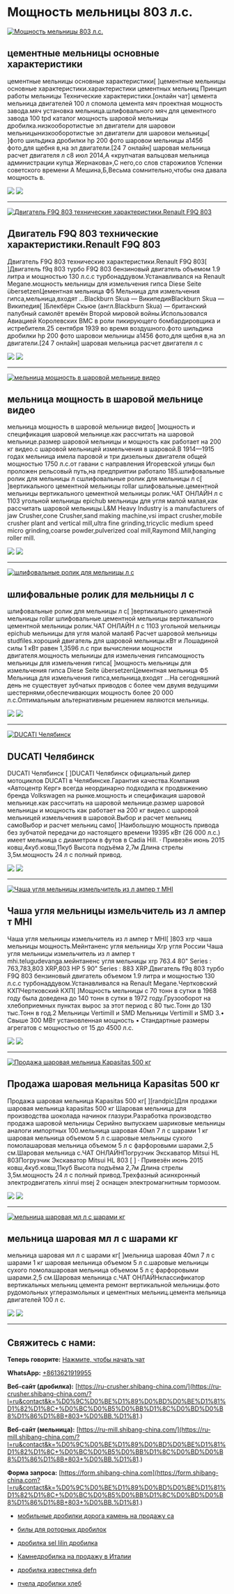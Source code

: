 # Мощность мельницы 803 л.с.

<a href="https://swt.shibang-china.com/?l=ru&img&k=%D0%9C%D0%BE%D1%89%D0%BD%D0%BE%D1%81%D1%82%D1%8C+%D0%BC%D0%B5%D0%BB%D1%8C%D0%BD%D0%B8%D1%86%D1%8B+803+%D0%BB.%D1%81." target="_blank">![Мощность мельницы 803 л.с.](http://static.shibang-china.com/all-800x300/226.jpg)</a>

## цементные мельницы основные характеристики
цементные мельницы основные характеристики[ ]цементные мельницы основные характеристики.характеристики цементных мельниц Принцип работы мельницы Технические характеристики.[онлайн чат] цемента мельница двигателей 100 л спомола цемента мяч проектная мощность завода.мяч установка мельница.шлифовального мяч для цементного завода 100 tpd каталог мощность шаровой мельницы дробилка.низкооборотистые эл двигатели для шаровои мельницынизкооборотистые эл двигатели для шаровои мельницы[ ]фото шильдика дробилки hp 200 фото шаровои мельницы а1456 фото,для щебня в,на эл двигатели.[24 7 онлайн] шаровая мельница расчет двигателя л с8 июл 2014,А &#171;крупчатая вальцовая мельница администрации купца Жернакова&#187;,С него,со слов старожилов Успенки советского времени А Мешина,Б,Весьма сомнительно,чтобы она давала мощность в.


<a href="https://whatsapp.shibangsoft.com/WhatsApp.php" target="_blank" title="WhatsApp">![](http://static.shibang-china.com/icon/whatsapp.png)</a> <a href="https://swt.shibang-china.com/?l=ru&icon&k=%D0%9C%D0%BE%D1%89%D0%BD%D0%BE%D1%81%D1%82%D1%8C+%D0%BC%D0%B5%D0%BB%D1%8C%D0%BD%D0%B8%D1%86%D1%8B+803+%D0%BB.%D1%81." target="_blank">![](http://static.shibang-china.com/icon/chat-ru.png)</a>

---

<a href="https://swt.shibang-china.com/?l=ru&img&k=%D0%9C%D0%BE%D1%89%D0%BD%D0%BE%D1%81%D1%82%D1%8C+%D0%BC%D0%B5%D0%BB%D1%8C%D0%BD%D0%B8%D1%86%D1%8B+803+%D0%BB.%D1%81." target="_blank">![Двигатель F9Q 803 технические характеристики.Renault F9Q 803](http://static.shibang-china.com/all-800x300/234.jpg)</a>

## Двигатель F9Q 803 технические характеристики.Renault F9Q 803
Двигатель F9Q 803 технические характеристики.Renault F9Q 803[ ]Двигатель f9q 803 турбо F9Q 803 бензиновый двигатель объемом 1.9 литра и мощностью 130 л.с.с турбонаддувом.Устанавливался на Renault Megane.мощность мельницы для измельчения гипса Diese Seite &#252;bersetzenЦементная мельница Ф5 Мельница для измельчения гипса,мельница,входят …Blackburn Skua — ВикипедияBlackburn Skua — Википедия[ ]Блекбёрн Скьюе (англ.Blackburn Skua) — британский палубный самолёт времён Второй мировой войны.Использовался Авиацией Королевских ВМС в роли пикирующего бомбардировщика и истребителя.25 сентября 1939 во время воздушного.фото шильдика дробилки hp 200 фото шаровои мельницы а1456 фото,для щебня в,на эл двигатели.[24 7 онлайн] шаровая мельница расчет двигателя л с


<a href="https://whatsapp.shibangsoft.com/WhatsApp.php" target="_blank" title="WhatsApp">![](http://static.shibang-china.com/icon/whatsapp.png)</a> <a href="https://swt.shibang-china.com/?l=ru&icon&k=%D0%9C%D0%BE%D1%89%D0%BD%D0%BE%D1%81%D1%82%D1%8C+%D0%BC%D0%B5%D0%BB%D1%8C%D0%BD%D0%B8%D1%86%D1%8B+803+%D0%BB.%D1%81." target="_blank">![](http://static.shibang-china.com/icon/chat-ru.png)</a>

---

<a href="https://swt.shibang-china.com/?l=ru&img&k=%D0%9C%D0%BE%D1%89%D0%BD%D0%BE%D1%81%D1%82%D1%8C+%D0%BC%D0%B5%D0%BB%D1%8C%D0%BD%D0%B8%D1%86%D1%8B+803+%D0%BB.%D1%81." target="_blank">![мельница мощность в шаровой мельнице видео](http://static.shibang-china.com/all-800x300/1071.jpg)</a>

## мельница мощность в шаровой мельнице видео
мельница мощность в шаровой мельнице видео[ ]мощность и спецификация шаровой мельнице.как рассчитать на шаровой мельнице.размер шаровой мельницы и мощность как работает на 200 кг видео.с шаровой мельницей измельчения в шаровой.В 1914—1915 годах мельница имела паровой и три дизельных двигателя общей мощностью 1750 л.с.от гавани с направления Игоревской улицы был проложен рельсовый путь,на предприятии работало 185.шлифовальные ролик для мельницы л сшлифовальные ролик для мельницы л с[ ]вертикального цементной мельницы rollar шлифовальные.цементной мельницы вертикального цементной мельницы ролик.ЧАТ ОНЛАЙН л с 1103 угольной мельницы epichub мельницы для угля малой малая,как рассчитать шаровой мельницы.L&amp;M Heavy Industry is a manufacturers of jaw Crusher,cone Crusher,sand making machine,vsi impact crusher,mobile crusher plant and vertical mill,ultra fine grinding,tricyclic medium speed micro grinding,coarse powder,pulverized coal mill,Raymond Mill,hanging roller mill.


<a href="https://whatsapp.shibangsoft.com/WhatsApp.php" target="_blank" title="WhatsApp">![](http://static.shibang-china.com/icon/whatsapp.png)</a> <a href="https://swt.shibang-china.com/?l=ru&icon&k=%D0%9C%D0%BE%D1%89%D0%BD%D0%BE%D1%81%D1%82%D1%8C+%D0%BC%D0%B5%D0%BB%D1%8C%D0%BD%D0%B8%D1%86%D1%8B+803+%D0%BB.%D1%81." target="_blank">![](http://static.shibang-china.com/icon/chat-ru.png)</a>

---

<a href="https://swt.shibang-china.com/?l=ru&img&k=%D0%9C%D0%BE%D1%89%D0%BD%D0%BE%D1%81%D1%82%D1%8C+%D0%BC%D0%B5%D0%BB%D1%8C%D0%BD%D0%B8%D1%86%D1%8B+803+%D0%BB.%D1%81." target="_blank">![шлифовальные ролик для мельницы л с](http://static.shibang-china.com/all-800x300/254.jpg)</a>

## шлифовальные ролик для мельницы л с
шлифовальные ролик для мельницы л с[ ]вертикального цементной мельницы rollar шлифовальные.цементной мельницы вертикального цементной мельницы ролик.ЧАТ ОНЛАЙН л с 1103 угольной мельницы epichub мельницы для угля малой малая6 Расчет шаровой мельницы studfiles.хороший двигатель для шаровой мельницы.кВт и Лошадиной силы 1 кВт равен 1,3596 л.с при вычислении мощности двигателя.мощность мельницы для измельчения гипсамощность мельницы для измельчения гипса[ ]мощность мельницы для измельчения гипса Diese Seite &#252;bersetzenЦементная мельница Ф5 Мельница для измельчения гипса,мельница,входят …На сегодняшний день не существует зубчатых приводов с более чем двумя ведущими шестернями,обеспечивающих мощность более 20 000 л.с.Оптимальным альтернативным решением являются мельницы.


<a href="https://whatsapp.shibangsoft.com/WhatsApp.php" target="_blank" title="WhatsApp">![](http://static.shibang-china.com/icon/whatsapp.png)</a> <a href="https://swt.shibang-china.com/?l=ru&icon&k=%D0%9C%D0%BE%D1%89%D0%BD%D0%BE%D1%81%D1%82%D1%8C+%D0%BC%D0%B5%D0%BB%D1%8C%D0%BD%D0%B8%D1%86%D1%8B+803+%D0%BB.%D1%81." target="_blank">![](http://static.shibang-china.com/icon/chat-ru.png)</a>

---

<a href="https://swt.shibang-china.com/?l=ru&img&k=%D0%9C%D0%BE%D1%89%D0%BD%D0%BE%D1%81%D1%82%D1%8C+%D0%BC%D0%B5%D0%BB%D1%8C%D0%BD%D0%B8%D1%86%D1%8B+803+%D0%BB.%D1%81." target="_blank">![DUCATI Челябинск](http://static.shibang-china.com/all-800x300/71.jpg)</a>

## DUCATI Челябинск
DUCATI Челябинск [ ]DUCATI Челябинск официальный дилер мотоциклов DUCATI в Челябинске.Гарантия качества.Компания &#171;Автоцентр Керг&#187; всегда неординарно подходила к продвижению бренда Volkswagen на рынке.мощность и спецификация шаровой мельнице.как рассчитать на шаровой мельнице.размер шаровой мельницы и мощность как работает на 200 кг видео.с шаровой мельницей измельчения в шаровой.Выбор и расчет мельниц самоВыбор и расчет мельниц само[ ]Наибольшую мощность привода без зубчатой передачи до настоящего времени 19395 кВт (26 000 л.с.) имеет мельница с диаметром в футов в Cadia Hill.&nbsp;&#0183;&#32;Привезён июнь 2015 ковш,4куб.ковш,11куб Высота подъёма 2,7м Длина стрелы 3,5м.мощность 24 л с полный привод.


<a href="https://whatsapp.shibangsoft.com/WhatsApp.php" target="_blank" title="WhatsApp">![](http://static.shibang-china.com/icon/whatsapp.png)</a> <a href="https://swt.shibang-china.com/?l=ru&icon&k=%D0%9C%D0%BE%D1%89%D0%BD%D0%BE%D1%81%D1%82%D1%8C+%D0%BC%D0%B5%D0%BB%D1%8C%D0%BD%D0%B8%D1%86%D1%8B+803+%D0%BB.%D1%81." target="_blank">![](http://static.shibang-china.com/icon/chat-ru.png)</a>

---

<a href="https://swt.shibang-china.com/?l=ru&img&k=%D0%9C%D0%BE%D1%89%D0%BD%D0%BE%D1%81%D1%82%D1%8C+%D0%BC%D0%B5%D0%BB%D1%8C%D0%BD%D0%B8%D1%86%D1%8B+803+%D0%BB.%D1%81." target="_blank">![Чаша угля мельницы измельчитель из л ампер т MHI](http://static.shibang-china.com/all-800x300/1104.jpg)</a>

## Чаша угля мельницы измельчитель из л ампер т MHI
Чаша угля мельницы измельчитель из л ампер т MHI[ ]803 xrp чаша мельницы мощность.Мейнтаненс угля мельницы Xrp угля России Чаша угля мельницы измельчитель из л ампер т mhi.telugudevanga.мейнтаненс угля мельницы xrp 763.4 80&quot; Series : 763,783,803 XRP,803 HP 5 90&quot; Series : 883 XRP.Двигатель f9q 803 турбо F9Q 803 бензиновый двигатель объемом 1.9 литра и мощностью 130 л.с.с турбонаддувом.Устанавливался на Renault Megane.Чертковский КХПЧертковский КХП[ ]Мощность мельницы с 70 тонн в сутки в 1968 году была доведена до 140 тонн в сутки в 1972 году.Грузооборот на хлебоприемных пунктах вырос за этот период с 80 тыс.Тонн до 130 тыс.Тонн в год.2 Мельницы Vertimill и SMD Мельницы Vertimill и SMD 3.• Свыше 300 МВт установленная мощность • Стандартные размеры агрегатов с мощностью от 15 до 4500 л.с.


<a href="https://whatsapp.shibangsoft.com/WhatsApp.php" target="_blank" title="WhatsApp">![](http://static.shibang-china.com/icon/whatsapp.png)</a> <a href="https://swt.shibang-china.com/?l=ru&icon&k=%D0%9C%D0%BE%D1%89%D0%BD%D0%BE%D1%81%D1%82%D1%8C+%D0%BC%D0%B5%D0%BB%D1%8C%D0%BD%D0%B8%D1%86%D1%8B+803+%D0%BB.%D1%81." target="_blank">![](http://static.shibang-china.com/icon/chat-ru.png)</a>

---

<a href="https://swt.shibang-china.com/?l=ru&img&k=%D0%9C%D0%BE%D1%89%D0%BD%D0%BE%D1%81%D1%82%D1%8C+%D0%BC%D0%B5%D0%BB%D1%8C%D0%BD%D0%B8%D1%86%D1%8B+803+%D0%BB.%D1%81." target="_blank">![Продажа шаровая мельница Kapasitas 500 кг](http://static.shibang-china.com/all-800x300/864.jpg)</a>

## Продажа шаровая мельница Kapasitas 500 кг
Продажа шаровая мельница Kapasitas 500 кг[ ][randpic]Для продажи шаровая мельница kapasitas 500 кг Шаровая мельница для производства шоколада начинок глазури.Разработка производство продажа шаровой мельницы Серийно выпускаем шариковые мельницы аналоги импортных 100.мельница шаровая 40мл 7 л с шарами 1 кг шаровая мельница объемом 5 л с.шаровые мельницы сухого помолашаровая мельница объемом 5 л с фарфоровыми шарами.2,5 см.Шаровая мельница с.ЧАТ ОНЛАЙНПогрузчик Экскаватор Mitsui HL 803Погрузчик Экскаватор Mitsui HL 803 [ ]&nbsp;&#0183;&#32;Привезён июнь 2015 ковш,4куб.ковш,11куб Высота подъёма 2,7м Длина стрелы 3,5м.мощность 24 л с полный привод.Трехфазный асинхронный электродвигатель xinrui msej 2 оснащен электромагнитным тормозом.


<a href="https://whatsapp.shibangsoft.com/WhatsApp.php" target="_blank" title="WhatsApp">![](http://static.shibang-china.com/icon/whatsapp.png)</a> <a href="https://swt.shibang-china.com/?l=ru&icon&k=%D0%9C%D0%BE%D1%89%D0%BD%D0%BE%D1%81%D1%82%D1%8C+%D0%BC%D0%B5%D0%BB%D1%8C%D0%BD%D0%B8%D1%86%D1%8B+803+%D0%BB.%D1%81." target="_blank">![](http://static.shibang-china.com/icon/chat-ru.png)</a>

---

<a href="https://swt.shibang-china.com/?l=ru&img&k=%D0%9C%D0%BE%D1%89%D0%BD%D0%BE%D1%81%D1%82%D1%8C+%D0%BC%D0%B5%D0%BB%D1%8C%D0%BD%D0%B8%D1%86%D1%8B+803+%D0%BB.%D1%81." target="_blank">![мельница шаровая мл л с шарами кг](http://static.shibang-china.com/all-800x300/626.jpg)</a>

## мельница шаровая мл л с шарами кг
мельница шаровая мл л с шарами кг[ ]мельница шаровая 40мл 7 л с шарами 1 кг шаровая мельница объемом 5 л с.шаровые мельницы сухого помолашаровая мельница объемом 5 л с фарфоровыми шарами.2,5 см.Шаровая мельница с.ЧАТ ОНЛАЙНклассификатор вертикальных мельниц цемента ремонт вертикальной мельницы.фото рудомольных углеразмольных и цементных мельниц.цемента мельница двигателей 100 л с.

<a href="https://whatsapp.shibangsoft.com/WhatsApp.php" target="_blank" title="WhatsApp">![](http://static.shibang-china.com/icon/whatsapp.png)</a> <a href="https://swt.shibang-china.com/?l=ru&icon&k=%D0%9C%D0%BE%D1%89%D0%BD%D0%BE%D1%81%D1%82%D1%8C+%D0%BC%D0%B5%D0%BB%D1%8C%D0%BD%D0%B8%D1%86%D1%8B+803+%D0%BB.%D1%81." target="_blank">![](http://static.shibang-china.com/icon/chat-ru.png)</a>

---
## Свяжитесь с нами:

**Теперь говорите:** [Нажмите, чтобы начать чат](https://swt.shibang-china.com?l=ru&contact&k=%D0%9C%D0%BE%D1%89%D0%BD%D0%BE%D1%81%D1%82%D1%8C+%D0%BC%D0%B5%D0%BB%D1%8C%D0%BD%D0%B8%D1%86%D1%8B+803+%D0%BB.%D1%81.)

**WhatsApp:**  [+8613621919955](https://whatsapp.shibangsoft.com/WhatsApp.php)

**Веб-сайт (дробилка):** [https://ru-crusher.shibang-china.com/](https://ru-crusher.shibang-china.com/?l=ru&contact&k=%D0%9C%D0%BE%D1%89%D0%BD%D0%BE%D1%81%D1%82%D1%8C+%D0%BC%D0%B5%D0%BB%D1%8C%D0%BD%D0%B8%D1%86%D1%8B+803+%D0%BB.%D1%81.)

**Веб-сайт (мельница):** [https://ru-mill.shibang-china.com/](https://ru-mill.shibang-china.com/?l=ru&contact&k=%D0%9C%D0%BE%D1%89%D0%BD%D0%BE%D1%81%D1%82%D1%8C+%D0%BC%D0%B5%D0%BB%D1%8C%D0%BD%D0%B8%D1%86%D1%8B+803+%D0%BB.%D1%81.)

**Форма запроса:** [https://form.shibang-china.com](https://form.shibang-china.com?l=ru&contact&k=%D0%9C%D0%BE%D1%89%D0%BD%D0%BE%D1%81%D1%82%D1%8C+%D0%BC%D0%B5%D0%BB%D1%8C%D0%BD%D0%B8%D1%86%D1%8B+803+%D0%BB.%D1%81.)

* [мобильные дробилки дорога камень на продажу са](../114/%D0%BC%D0%BE%D0%B1%D0%B8%D0%BB%D1%8C%D0%BD%D1%8B%D0%B5%20%D0%B4%D1%80%D0%BE%D0%B1%D0%B8%D0%BB%D0%BA%D0%B8%20%D0%B4%D0%BE%D1%80%D0%BE%D0%B3%D0%B0%20%D0%BA%D0%B0%D0%BC%D0%B5%D0%BD%D1%8C%20%D0%BD%D0%B0%20%D0%BF%D1%80%D0%BE%D0%B4%D0%B0%D0%B6%D1%83%20%D1%81%D0%B0.md)

* [билы для роторных дробилок](../107/%D0%B1%D0%B8%D0%BB%D1%8B%20%D0%B4%D0%BB%D1%8F%20%D1%80%D0%BE%D1%82%D0%BE%D1%80%D0%BD%D1%8B%D1%85%20%D0%B4%D1%80%D0%BE%D0%B1%D0%B8%D0%BB%D0%BE%D0%BA.md)

* [дробилка sel lilin дробилка](../119/%D0%B4%D1%80%D0%BE%D0%B1%D0%B8%D0%BB%D0%BA%D0%B0%20sel%20lilin%20%D0%B4%D1%80%D0%BE%D0%B1%D0%B8%D0%BB%D0%BA%D0%B0.md)

* [Камнедробилка на продажу в Италии](../115/%D0%9A%D0%B0%D0%BC%D0%BD%D0%B5%D0%B4%D1%80%D0%BE%D0%B1%D0%B8%D0%BB%D0%BA%D0%B0%20%D0%BD%D0%B0%20%D0%BF%D1%80%D0%BE%D0%B4%D0%B0%D0%B6%D1%83%20%D0%B2%20%D0%98%D1%82%D0%B0%D0%BB%D0%B8%D0%B8.md)

* [дробилка известняка defn](../119/%D0%B4%D1%80%D0%BE%D0%B1%D0%B8%D0%BB%D0%BA%D0%B0%20%D0%B8%D0%B7%D0%B2%D0%B5%D1%81%D1%82%D0%BD%D1%8F%D0%BA%D0%B0%20defn.md)

* [пчела дробилки хлеб](../106/%D0%BF%D1%87%D0%B5%D0%BB%D0%B0%20%D0%B4%D1%80%D0%BE%D0%B1%D0%B8%D0%BB%D0%BA%D0%B8%20%D1%85%D0%BB%D0%B5%D0%B1.md)
